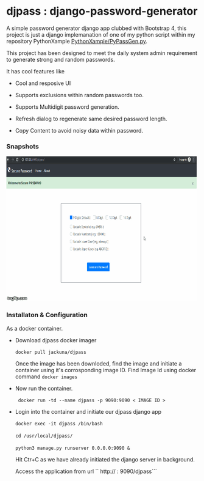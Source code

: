 # djpass : django-password-generator

A simple password generator django app clubbed with Bootstrap 4, this project is just a django implemanation of one of my python script within my repository PythonXample  [PythonXample/PyPassGen.py](https://github.com/Jackuna/PythonXample/blob/master/PyPassGen.py). 

This project has been designed to meet the daily system admin requirement to generate strong and random passwords.


It has cool features like

* Cool and resposive UI

* Supports exclusions within random passwords too.

* Supports Multidigit password generation.

* Refresh dialog to regenerate same desired password length.

* Copy Content to avoid noisy data within password.

### Snapshots 

![djpass Home](https://github.com/Jackuna/djpass/blob/master/djPassDemo.gif)


### Installaton & Configuration

As a docker container.

* Download djpass docker imager

   ```
   docker pull jackuna/djpass
   ```
  Once the image has been downloded, find the image and initiate a container using it's corrosponding image ID.
  Find Image Id using docker command
   ``
   docker images 
   ``
   
* Now run the container.
   
   ```
    docker run -td --name djpass -p 9090:9090 < IMAGE ID >
   ```
* Login into the container and initiate our djpass django app
   
   ```
   docker exec -it djpass /bin/bash
   
   cd /usr/local/djpass/
   
   python3 manage.py runserver 0.0.0.0:9090 &
   ```
  Hit Ctr+C as we have already initiated the django server in background.
  
  Access the application from url `` http://<your host ip > : 9090/djpass```
   
   
   
